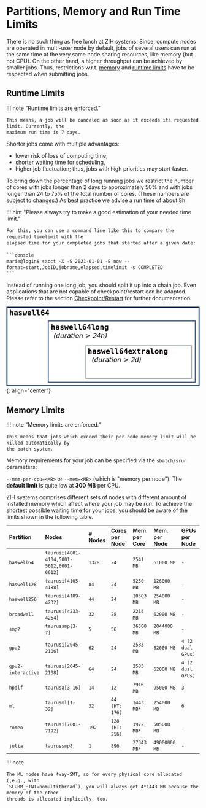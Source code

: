 # Partitions, Memory and Run Time Limits

There is no such thing as free lunch at ZIH systems. Since, compute nodes are operated in multi-user
node by default, jobs of several users can run at the same time at the very same node sharing
resources, like memory (but not CPU). On the other hand, a higher throughput can be achieved by
smaller jobs. Thus, restrictions w.r.t. [memory](#memory-limits) and
[runtime limits](#runtime-limits) have to be respected when submitting jobs.

## Runtime Limits

!!! note "Runtime limits are enforced."

    This means, a job will be canceled as soon as it exceeds its requested limit. Currently, the
    maximum run time is 7 days.

Shorter jobs come with multiple advantages:

- lower risk of loss of computing time,
- shorter waiting time for scheduling,
- higher job fluctuation; thus, jobs with high priorities may start faster.

To bring down the percentage of long running jobs we restrict the number of cores with jobs longer
than 2 days to approximately 50% and with jobs longer than 24 to 75% of the total number of cores.
(These numbers are subject to changes.) As best practice we advise a run time of about 8h.

!!! hint "Please always try to make a good estimation of your needed time limit."

    For this, you can use a command line like this to compare the requested timelimit with the
    elapsed time for your completed jobs that started after a given date:

    ```console
    marie@login$ sacct -X -S 2021-01-01 -E now --format=start,JobID,jobname,elapsed,timelimit -s COMPLETED
    ```

Instead of running one long job, you should split it up into a chain job. Even applications that are
not capable of checkpoint/restart can be adapted. Please refer to the section
[Checkpoint/Restart](../jobs_and_resources/checkpoint_restart.md) for further documentation.

![Partitions](misc/part.png)
{: align="center"}

## Memory Limits

!!! note "Memory limits are enforced."

    This means that jobs which exceed their per-node memory limit will be killed automatically by
    the batch system.

Memory requirements for your job can be specified via the `sbatch/srun` parameters:

`--mem-per-cpu=<MB>` or `--mem=<MB>` (which is "memory per node"). The **default limit** is quite
low at **300 MB** per CPU.

ZIH systems comprises different sets of nodes with different amount of installed memory which affect
where your job may be run. To achieve the shortest possible waiting time for your jobs, you should
be aware of the limits shown in the following table.

| Partition          | Nodes                                    | # Nodes | Cores per Node  | Mem. per Core | Mem. per Node | GPUs per Node     |
|:-------------------|:-----------------------------------------|:--------|:----------------|:--------------|:--------------|:------------------|
| `haswell64`        | `taurusi[4001-4104,5001-5612,6001-6612]` | `1328`  | `24`            | `2541 MB`     | `61000 MB`    | `-`               |
| `haswell128`       | `taurusi[4105-4188]`                     | `84`    | `24`            | `5250 MB`     | `126000 MB`   | `-`               |
| `haswell256`       | `taurusi[4189-4232]`                     | `44`    | `24`            | `10583 MB`    | `254000 MB`   | `-`               |
| `broadwell`        | `taurusi[4233-4264]`                     | `32`    | `28`            | `2214 MB`     | `62000 MB`    | `-`               |
| `smp2`             | `taurussmp[3-7]`                         | `5`     | `56`            | `36500 MB`    | `2044000 MB`  | `-`               |
| `gpu2`             | `taurusi[2045-2106]`                     | `62`    | `24`            | `2583 MB`     | `62000 MB`    | `4 (2 dual GPUs)` |
| `gpu2-interactive` | `taurusi[2045-2108]`                     | `64`    | `24`            | `2583 MB`     | `62000 MB`    | `4 (2 dual GPUs)` |
| `hpdlf`            | `taurusa[3-16]`                          | `14`    | `12`            | `7916 MB`     | `95000 MB`    | `3`               |
| `ml`               | `taurusml[1-32]`                         | `32`    | `44 (HT: 176)`  | `1443 MB*`    | `254000 MB`   | `6`               |
| `romeo`            | `taurusi[7001-7192]`                     | `192`   | `128 (HT: 256)` | `1972 MB*`    | `505000 MB`   | `-`               |
| `julia`            | `taurussmp8`                             | `1`     | `896`           | `27343 MB*`   | `49000000 MB` | `-`               |

!!! note

    The ML nodes have 4way-SMT, so for every physical core allocated (,e.g., with
    `SLURM_HINT=nomultithread`), you will always get 4*1443 MB because the memory of the other
    threads is allocated implicitly, too.
